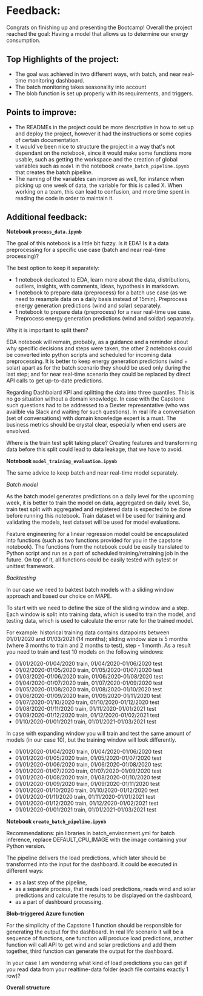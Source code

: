 # Feedback:

Congrats on finishing up and presenting the Bootcamp!
Overall the project reached the goal: Having a model that allows us to determine our energy consumption.

## Top Highlights of the project:

- The goal was achieved in two different ways, with batch, and near real-time monitoring dashboard.
- The batch monitoring takes seasonality into account
- The blob function is set up properly with its requirements, and triggers.

## Points to improve:

- The READMEs in the project could be more descriptive in how to set up and deploy the project, however it had the instructions or some copies of certain documentation.
- It would've been nice to structure the project in a way that's not dependant on the notebook, since it would make some functions more usable, such as getting the workspace and the creation of global variables such as `model` in the notebook `create_batch_pipeline.ipynb` that creates the batch pipeline.
- The naming of the variables can improve as well, for instance when picking up one week of data, the variable for this is called X. When working on a team, this can lead to confusion, and more time spent in reading the code in order to maintain it.

## Additional feedback:
**Notebook `process_data.ipynb`**

The goal of this notebook is a little bit fuzzy. Is it EDA? Is it a data preprocessing for a specific use case (batch and near real-time processing)?

The best option to keep it separately:
- 1 notebook dedicated to EDA, learn more about the data, distributions, outliers, insights, with comments, ideas, hypothesis in markdown.
- 1 notebook to prepare data (preprocess) for a batch use case (as we need to resample data on a daily basis instead of 15min). Preprocess energy generation predictions (wind and solar) separately.
- 1 notebook to prepare data (preprocess) for a near real-time use case. Preprocess energy generation predictions (wind and soldar) separately.

Why it is important to split them?

EDA notebook will remain, probably, as a guidance and a reminder about why specific decisions and steps were taken, the other 2 notebooks could be converted into python scripts and scheduled for incoming data preprocessing. It is better to keep energy generation predictions (wind + solar) apart as for the batch scenario they should be used only during the last step; and for near real-time scenario they could be replaced by direct API calls to get up-to-date predictions.

Regarding Dashboiard KPI and splitting the data into three quantiles. This is no go situation without a domain knowledge. In case with the Capstone such questions had to be addressed to a Dexter representative (who was availble via Slack and waiting for such questions). In real life a conversation (set of conversations) with domain knowledge expert is a must. The business metrics should be crystal clear, especially when end users are envolved.

Where is the train test split taking place? Creating features and transforming data before this split could lead to data leakage, that we have to avoid.

**Notebook `model_training_evaluation.ipynb`**

The same advice to keep batch and near real-time model separately.

_Batch model_

As the batch model generates predictions on a daily level for the upcoming week, it is better to train the model on data, aggregated on daily level. So, train test split with aggregated and registered data is expected to be done before running this notebook. Train dataset will be used for training and validating the models, test dataset will be used for model evaluations.

Feature engineering for a linear regression model could be encapsulated into functions (such as two functions provided for you in the capstone notebook). The functions from the notebook could be easily translated to Python script and run as a part of scheduled training/retraining job in the future. On top of it, all functions could be easily tested with pytest or unittest framework.

_Backtesting_

In our case we need to baktest batch models with a sliding window approach and based our choice on MAPE.

To start with we need to define the size of the sliding window and a step. Each window is split into training data, which is used to train the model, and testing data, which is used to calculate the error rate for the trained model.

For example: historical training data contains datapoints between 01/01/2020 and 01/03/2021 (14 months); sliding window size is 5 months (where 3 months to train and 2 months to test), step - 1 month. As a result you need to train and test 10 models on the following windows:
- 01/01/2020-01/04/2020 train, 01/04/2020-01/06/2020 test
- 01/02/2020-01/05/2020 train, 01/05/2020-01/07/2020 test
- 01/03/2020-01/06/2020 train, 01/06/2020-01/08/2020 test
- 01/04/2020-01/07/2020 train, 01/07/2020-01/09/2020 test
- 01/05/2020-01/08/2020 train, 01/08/2020-01/10/2020 test
- 01/06/2020-01/09/2020 train, 01/09/2020-01/11/2020 test
- 01/07/2020-01/10/2020 train, 01/10/2020-01/12/2020 test
- 01/08/2020-01/11/2020 train, 01/11/2020-01/01/2021 test
- 01/09/2020-01/12/2020 train, 01/12/2020-01/02/2021 test
- 01/10/2020-01/01/2021 train, 01/01/2021-01/03/2021 test

In case with expanding window you will train and test the same amount of models (in our case 10), but the training window will look differently.

- 01/01/2020-01/04/2020 train, 01/04/2020-01/06/2020 test
- 01/01/2020-01/05/2020 train, 01/05/2020-01/07/2020 test
- 01/01/2020-01/06/2020 train, 01/06/2020-01/08/2020 test
- 01/01/2020-01/07/2020 train, 01/07/2020-01/09/2020 test
- 01/01/2020-01/08/2020 train, 01/08/2020-01/10/2020 test
- 01/01/2020-01/09/2020 train, 01/09/2020-01/11/2020 test
- 01/01/2020-01/10/2020 train, 01/10/2020-01/12/2020 test
- 01/01/2020-01/11/2020 train, 01/11/2020-01/01/2021 test
- 01/01/2020-01/12/2020 train, 01/12/2020-01/02/2021 test
- 01/01/2020-01/01/2021 train, 01/01/2021-01/03/2021 test

**Notebook `create_batch_pipeline.ipynb`**

Recommendations: pin libraries in batch_environment.yml for batch inference, replace DEFAULT_CPU_IMAGE with the image containing your Python version.

The pipeline delivers the load predictions, which later should be transformed into the input for the dashboard. It could be executed in different ways:
- as a last step of the pipeline,
- as a separate process, that reads load predictions, reads wind and solar predictions and calculate the results to be displayed on the dashboard,
- as a part of dashboard processing.

**Blob-triggered Azure function**

For the simplicity of the Capstone 1 function should be responsible for generating the output for the dashboard. In real life scenario it will be a sequence of functions, one function will produce load predictions, another function will call API to get wind and solar predictions and add them together, third function can generate the output for the dashboard.

In your case I am wondering what kind of load predictions you can get if you read data from your realtime-data folder (each file contains exactly 1 row)?

**Overall structure**
